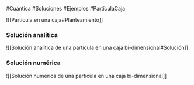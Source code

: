 #Cuántica 
#Soluciones 
#Ejemplos 
#PartículaCaja

![[Particula en una caja#Planteamiento]]

### Solución analítica
![[Solución analítica de una partícula en una caja bi-dimensional#Solución]]

### Solución numérica

![[Solución numérica de una partícula en una caja bi-dimensional]]

